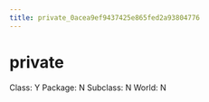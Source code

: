 ```yaml
---
title: private_0acea9ef9437425e865fed2a93804776
---
```


# private

Class: Y
Package: N
Subclass: N
World: N